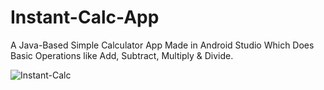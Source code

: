# Instant-Calc-App
A Java-Based Simple Calculator App Made in Android Studio Which Does Basic Operations like Add, Subtract, Multiply &amp; Divide.

![Instant-Calc](https://media-exp1.licdn.com/dms/image/C4D22AQHEEHqGYYWixQ/feedshare-shrink_800/0/1661276139201?e=1664409600&v=beta&t=fMX2Uovxq_gVWmYKuJNkdO-Eok28SKpv5PX7fQSF6rI)
